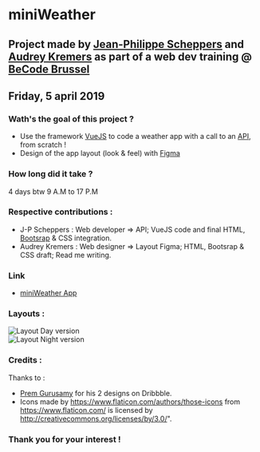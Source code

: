 # miniWeather

## Project made by [Jean-Philippe Scheppers](https://www.linkedin.com/in/jean-philippe-scheppers/) and [Audrey Kremers](https://www.linkedin.com/in/audrey-kremers-433776178) as part of a web dev training @ [BeCode Brussel](https://www.becode.org/)   
## Friday, 5 april 2019

### Wath's the goal of this project ?    

- Use the framework [VueJS](https://vuejs.org/) to code a weather app with a call to an [API](https://openweathermap.org/), from scratch !   
- Design of the app layout (look & feel) with [Figma](https://www.figma.com/file/aSelmLcluY4ggFNiS0xX1nx6/miniWeather?node-id=0%3A1)    

### How long did it take ?   

4 days btw 9 A.M to 17 P.M   

### Respective contributions :    

- J-P Scheppers : Web developer => API; VueJS code and final HTML, [Bootsrap](https://getbootstrap.com/) & CSS integration.
- Audrey Kremers : Web designer => Layout Figma; HTML, Bootsrap & CSS draft; Read me writing.

### Link   
      
- [miniWeather App](https://jpscheppers.github.io/miniWeather/)    

### Layouts :     
       
![Layout Day version](https://github.com/jpscheppers/miniWeather/blob/master/img/miniWeatherDayLayout.PNG)    
![Layout Night version](https://github.com/jpscheppers/miniWeather/blob/master/img/miniWeatherNigthLayout.PNG)    

### Credits :   

Thanks to :    
- [Prem Gurusamy](https://www.premgurusamy.com/) for his 2 designs on Dribbble.    
- Icons made by https://www.flaticon.com/authors/those-icons from https://www.flaticon.com/ is licensed by http://creativecommons.org/licenses/by/3.0/".    

### Thank you for your interest !     
